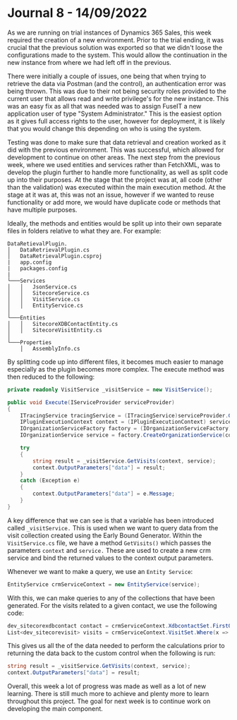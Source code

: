 # Journal 8 - 14/09/2022

As we are running on trial instances of Dynamics 365 Sales, this week required the creation of a new environment. Prior to the trial ending, it was crucial that the previous solution was exported so that we didn't loose the configurations made to the system. This would allow the continuation in the new instance from where we had left off in the previous. 

There were initially a couple of issues, one being that when trying to retrieve the data via Postman (and the control), an authentication error was being thrown. This was due to their not being security roles provided to the current user that allows read and write privilege's for the new instance. This was an easy fix as all that was needed was to assign FuseIT a new application user of type "System Administrator." This is the easiest option as it gives full access rights to the user, however for deployment, it is likely that you would change this depending on who is using the system.

Testing was done to make sure that data retrieval and creation worked as it did with the previous environment. This was successful, which allowed for development to continue on other areas. The next step from the previous week, where we used entities and services rather than FetchXML, was to develop the plugin further to handle more functionality, as well as split code up into their purposes. At the stage that the project was at, all code (other than the validation) was executed within the main execution method. At the stage at it was at, this was not an issue, however if we wanted to reuse functionality or add more, we would have duplicate code or methods that have multiple purposes. 

Ideally, the methods and entities would be split up into their own separate files in folders relative to what they are. For example:

```spreadsheet
DataRetievalPlugin.
│   DataRetrievalPlugin.cs   
│   DataRetrievalPlugin.csproj
|   app.config
|   packages.config
|
└───Services
│   │   JsonService.cs
│   │   SitecoreService.cs
│   │   VisitService.cs
│   │   EntityService.cs
│
└───Entities
│   │   SitecoreXDBContactEntity.cs
│   │   SitecoreVisitEntity.cs
│   
└───Properties
    │   AssemblyInfo.cs
```

By splitting code up into different files, it becomes much easier to manage especially as the plugin becomes more complex. The execute method was then reduced to the following:

```c#
private readonly VisitService _visitService = new VisitService();

public void Execute(IServiceProvider serviceProvider)
{
    ITracingService tracingService = (ITracingService)serviceProvider.GetService(typeof(ITracingService));
    IPluginExecutionContext context = (IPluginExecutionContext) serviceProvider.GetService(typeof(IPluginExecutionContext));
    IOrganizationServiceFactory factory = (IOrganizationServiceFactory)serviceProvider.GetService(typeof(IOrganizationServiceFactory));
    IOrganizationService service = factory.CreateOrganizationService(context.InitiatingUserId);

    try
    {
    	string result = _visitService.GetVisits(context, service);
    	context.OutputParameters["data"] = result;
    }
    catch (Exception e)
    {
    	context.OutputParameters["data"] = e.Message;
    }
}	
```

A key difference that we can see is that a variable has been introduced called `_visitService.` This is used when we want to query data from the visit collection created using the Early Bound Generator. Within the `VisitService.cs` file, we have a method `GetVisits()` which passes the parameters `context` and `service.` These are used to create a new crm service and bind the returned values to the context output parameters.

Whenever we want to make a query, we use an `Entity Service`: 

```c#
EntityService crmServiceContext = new EntityService(service);
```

With this, we can make queries to any of the collections that have been generated. For the visits related to a given contact, we use the following code:

```c#
dev_sitecorexdbcontact contact = crmServiceContext.XdbcontactSet.FirstOrDefault(x => x.dev_leadid.Id == new Guid(leadId));
List<dev_sitecorevisit> visits = crmServiceContext.VisitSet.Where(x => x.dev_xdbcontactid.Id == contact.Id).ToList();
```

This gives us all the of the data needed to perform the calculations prior to returning the data back to the custom control when the following is run:

```c#
string result = _visitService.GetVisits(context, service);
context.OutputParameters["data"] = result;
```

Overall, this week a lot of progress was made as well as a lot of new learning. There is still much more to achieve and plenty more to learn throughout this project. The goal for next week is to continue work on developing the main component.
